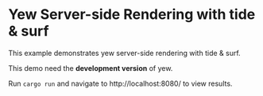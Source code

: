 # Yew Server-side Rendering with tide & surf

This example demonstrates yew server-side rendering with tide & surf.

This demo need the **development version** of yew.

Run `cargo run` and navigate to http://localhost:8080/ to
view results.
